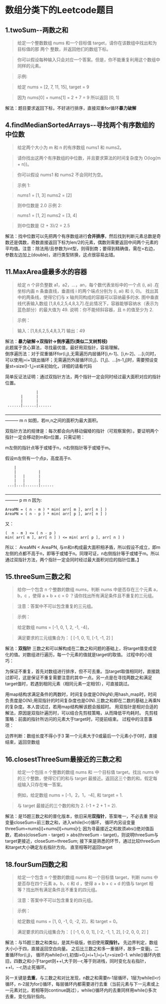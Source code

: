 # 数组分类下的Leetcode题目

## 1.twoSum--两数之和
> 给定一个整数数组 nums 和一个目标值 target，请你在该数组中找出和为目标值的那 两个 整数，并返回他们的数组下标。

>你可以假设每种输入只会对应一个答案。但是，你不能重复利用这个数组中同样的元素。

>示例:

>给定 nums = [2, 7, 11, 15], target = 9

>因为 nums[0] + nums[1] = 2 + 7 = 9
所以返回 [0, 1]          
      
解法：题目要求返回下标，不好进行排序，直接双重for循环**暴力破解** 
   

## 4.findMedianSortedArrays--寻找两个有序数组的中位数
>给定两个大小为 m 和 n 的有序数组 nums1 和 nums2。

>请你找出这两个有序数组的中位数，并且要求算法的时间复杂度为 O(log(m + n))。

>你可以假设 nums1 和 nums2 不会同时为空。

>示例 1:

>nums1 = [1, 3]
nums2 = [2]

>则中位数是 2.0
示例 2:

>nums1 = [1, 2]
nums2 = [3, 4]

>则中位数是 (2 + 3)/2 = 2.5

解法：找中位数可以先把两个有序数组进行**合并排序**，然后找到判断元素总数是奇数还是偶数，奇数直接返回下标为len/2的元素，偶数则需要返回中间两个元素的平均值。注意：除法用/且参数为int型，则得到商；要得到精确值，需在=右边，参数左边加上(double)，进行类型转换，这点很容易出错。


## 11.MaxArea盛最多水的容器 
>给定 n 个非负整数 a1，a2，...，an，每个数代表坐标中的一个点 (i, ai) .在坐标内画 n 条垂直线，垂直线 i 的两个端点分别为 (i, ai) 和 (i, 0)。
找出其中的两条线，使得它们与 x 轴共同构成的容器可以容纳最多的水.
图中垂直线代表输入数组 [1,8,6,2,5,4,8,3,7].在此情况下，容器能够容纳水（表示为蓝色部分）的最大值为 49.
说明：你不能倾斜容器，且 n 的值至少为 2.

>示例：

>输入：[1,8,6,2,5,4,8,3,7]
>输出：49

解法：**暴力破解->双指针->倒序遍历(类似二叉树剪枝)**          
此题属于贪心算法，寻找最优值，最好用双指针，容易理解。   
倒序遍历法：对于双重循环for(i,j),无需遍历内层循环[i,n-1]、[i,n-2]、...[i,0]时，可以使用j=i+1跳出循环；无需遍历外层循环[0,j]、[1,j]、...[n-1,j]时，需要预设变量st=size()-1,j=st来初始化，详细的请看代码  
      

简单反证法证明：通过双指针方法，两个指针一定会同时经过最大面积对应的指针位置。

                                                           
                  |                     
           |      |                     
           |      |                     
     ......|......|......               
——————————————————————————————————————— 
           m      n
如图，若m,n之间的面积为最大面积。

双指针方法的规律是：每次都会向内移动偏矮的指针（可观察案例）。要证明两个指针一定会移动到m和n位置，只需证明：

m左侧的指针点等于或矮于n，n右侧指针等于或矮于m。

假设m左侧有一个点p，高度高于n.

                                        
        |                                
        |          |                     
        |   |      |                     
        |   |      |                     
     ...|...|......|......               
——————————————————————————————————————— 
        p   m      n
因为:

    AreaMN = ( n - m ) * min( arr[ m ], arr[ n ] )
    AreaPN = ( n - p ) * min( arr[ p ], arr[ n ] )
又：

    (  n - m ) <= ( n - p )
    min( arr[ m ], arr[ n ] ) <= min( arr[ p ], arr[ n ] )
所以： AreaMN < AreaPN, 与m和n构成最大面积相矛盾，所以假设不成立，即m左侧的点都不高于n，即等于或矮于n。同理可证，n右侧指针等于或矮于m。所以通过双指针方法，两个指针一定会同时经过最大面积对应的指针位置。】


## 15.threeSum三数之和
>给你一个包含 n 个整数的数组 nums，判断 nums 中是否存在三个元素 a，b，c ，使得 a + b + c = 0 ？请你找出所有满足条件且不重复的三元组。

>注意：答案中不可以包含重复的三元组。

>示例：

>给定数组 nums = [-1, 0, 1, 2, -1, -4]，

>满足要求的三元组集合为：
[
  [-1, 0, 1],
  [-1, -1, 2]
]           

解法：**双指针**
三数之和可以解构成在二数之和问题的基础上，将target值变成变化的值。对数组进行遍历，每一个元素的值就是target的取值。
过程中的小技巧：

为保证不重复，首先对数组进行排序，但不可去重。当target取值相同时，直接跳过即可，这是保证不重复需要注意的其中一点。另一点是在寻找两数之和满足target值时，若遇到相同元素（相同元素一定相邻），可直接跳过。

用map结构求满足条件的两数时，时间复杂度是O(NlgN);用hash_map时，时间负责度是O(N);用双指针的时间复杂度也是O(N).三数之和即在二数的基础上再乘N的复杂度。本人尝试过，若用map结构解该题会报超时。
用双指针是相对合适的解法，原因是双指针遍历时，可以结合先剪枝策略，从而降低平均耗时。
先剪枝策略：前面的指针所访问的元素大于target时，可提前结束。
过程中的注意事项：

边界判断：数组长度不得小于3
第一个元素大于0或最后一个元素小于0时，直接结束，返回空数组


## 16.closestThreeSum最接近的三数之和   
 
>给定一个包括 n 个整数的数组 nums 和 一个目标值 target。找出 nums 中的三个整数，使得它们的和与 target 最接近。返回这三个数的和。假定每组输入只存在唯一答案。

>例如，给定数组 nums = [-1，2，1，-4], 和 target = 1.

>与 target 最接近的三个数的和为 2. (-1 + 2 + 1 = 2).

解法：是15题三数之和的普化版本，依旧采用**双指针**，答案唯一，不必去重
预设变量closeSum=前三数之和，进入while(l<r)循环，
循环内另设变量threeSum=nums[i]+nums[l]+nums[r];
因为寻最接近之和故须abs()绝对值函数，若abs(closeSum - target) > abs(threeSum - target)，则说明threeSum与target更接近，closeSum=threeSum;
接下来是熟悉的环节，通过比较threeSum和target大小确定左右指针方向，
直至相等时返回target


## 18.fourSum四数之和 
>给定一个包含 n 个整数的数组 nums 和一个目标值 target，判断 nums 中是否存在四个元素 a，b，c 和 d ，使得 a + b + c + d 的值与 target 相等？找出所有满足条件且不重复的四元组。

>注意：答案中不可以包含重复的四元组。

>示例：

>给定数组 nums = [1, 0, -1, 0, -2, 2]，和 target = 0。

>满足要求的四元组集合为：
[
  [-1,  0, 0, 1],
  [-2, -1, 1, 2],
  [-2,  0, 0, 2]
]

解法：与15题三数之和类似，是其升级版，依旧使用**双指针。**
先边界判定，数组大小小于四，直接返回空白向量。
之后比三数之和多一重循环，故多一变量j，二重循环for(i,j)，
循环内while(l<r),初值i=0,j=i+1,l=j+1,r=size()-1.
while()循环内依旧，四数之和小于target则++l,大于则--r,等于则进栈，同时变化左右指针，++l，--r,防止死循环。

另一关键是**去重**，与三数之和对比发现，n数之和需要n-1层循环，1层为while(l<r)循环，n-2层为for()循环，每层循环内都需要进行去重（当前元素与下一元素或上一元素对比，若相等则continue跳过），while()循环内的去重同样用while()多次去重，变化指针指向。

